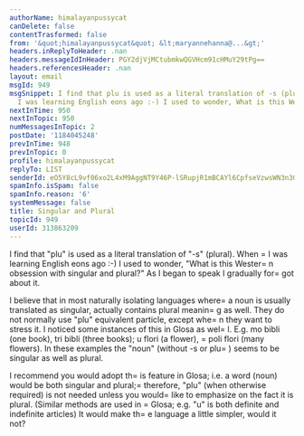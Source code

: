 ```yaml
---
authorName: himalayanpussycat
canDelete: false
contentTrasformed: false
from: '&quot;himalayanpussycat&quot; &lt;maryannehanna@...&gt;'
headers.inReplyToHeader: .nan
headers.messageIdInHeader: PGY2djVjMCtubmkwQGVHcm91cHMuY29tPg==
headers.referencesHeader: .nan
layout: email
msgId: 949
msgSnippet: I find that plu is used as a literal translation of -s (plural). When
  I was learning English eons ago :-) I used to wonder, What is this Western obsession
nextInTime: 950
nextInTopic: 950
numMessagesInTopic: 2
postDate: '1184045248'
prevInTime: 948
prevInTopic: 0
profile: himalayanpussycat
replyTo: LIST
senderId: eO5Y8cL9vf06xo2L4xM9AggNT9Y46P-lSRupjR1mBCAYl6CpfseVzwsWN3n3GEgRguqcSL3IWoRDljXlSQhlS8y-e-BJHp98soW5XGttSYGdxrhsT1Q
spamInfo.isSpam: false
spamInfo.reason: '6'
systemMessage: false
title: Singular and Plural
topicId: 949
userId: 313863209
---
```


I find that "plu" is used as a literal translation of "-s" (plural). 
When =
I was learning English eons ago :-) I used to wonder, "What is 
this Wester=
n obsession with singular and plural?" As I began to 
speak I gradually for=
got about it. 
 
I believe that in most naturally isolating languages where=
 a noun is 
usually translated as singular, actually contains plural meanin=
g as 
well. They do not normally use "plu" equivalent particle, except 
whe=
n they want to stress it. I noticed some instances of this in 
Glosa as wel=
l. E.g. mo bibli (one book), tri bibli (three books); u 
flori (a flower), =
poli flori (many flowers). In these examples the 
"noun" (without -s or plu=
) seems to be singular as well as plural. 
 
I recommend you would adopt th=
is feature in Glosa; i.e. a word 
(noun) would be both singular and plural;=
 therefore, "plu" (when 
otherwise required) is not needed unless you would=
 like to emphasize 
on the fact it is plural. (Similar methods are used in =
Glosa; e.g. 
"u" is both definite and indefinite articles) It would make th=
e 
language a little simpler, would it not? 
 


